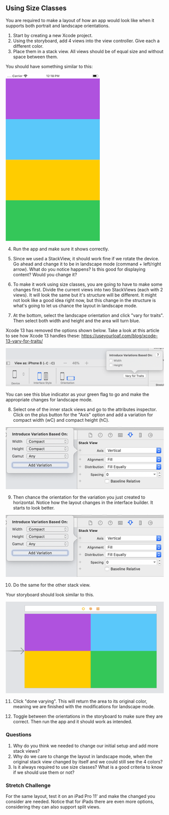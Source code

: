 ## Using Size Classes

You are required to make a layout of how an app would look like when it supports both portrait and landscape orientations.

1. Start by creating a new Xcode project.
2. Using the storyboard, add 4 views into the view controller. Give each a different color.
3. Place them in a stack view. All views should be of equal size and without space between them.

You should have something similar to this:

![stack](assets/stack.png)

4. Run the app and make sure it shows correctly.
5. Since we used a StackView, it should work fine if we rotate the device. Go ahead and change it to be in landscape mode (command + left/right arrow). What do you notice happens? Is this good for displaying content? Would you change it?

6. To make it work using size classes, you are going to have to make some changes first. Divide the current views into two StackViews (each with 2 views). It will look the same but it's structure will be different. It might not look like a good idea right now, but this change in the structure is what's going to let us chance the layout in landscape mode.

7. At the bottom, select the landscape orientation and click "vary for traits". Then select both width and height and the area will turn blue.

Xcode 13 has removed the options shown below. Take a look at this article to see how Xcode 13 handles these: https://useyourloaf.com/blog/xcode-13-vary-for-traits/

![traits](assets/traits.png)

You can see this blue indicator as your green flag to go and make the appropriate changes for landscape mode.

8. Select one of the inner stack views and go to the attributes inspector. Click on the plus button for the "Axis" option and add a variation for compact width (wC) and compact height (hC).

![variations](assets/variations.png)

9. Then chance the orientation for the variation you just created to horizontal. Notice how the layout changes in the interface builder. It starts to look better.

![variations](assets/variations.png)

10. Do the same for the other stack view.

Your storyboard should look similar to this.

![landscape](assets/landscape.png)

11. Click "done varying". This will return the area to its original color, meaning we are finished with the modifications for landscape mode.

12. Toggle between the orientations in the storyboard to make sure they are correct. Then run the app and it should work as intended.

### Questions

1. Why do you think we needed to change our initial setup and add more stack views?
1. Why do we care to change the layout in landscape mode, when the original stack view changed by itself and we could still see the 4 colors?
1. Is it always required to use size classes? What is a good criteria to know if we should use them or not?

### Stretch Challenge

For the same layout, test it on an iPad Pro 11' and make the changed you consider are needed. Notice that for iPads there are even more options, considering they can also support split views.
